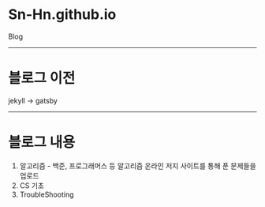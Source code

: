 # Sn-Hn.github.io
Blog

---

# 블로그 이전
jekyll -> gatsby

--------------

# 블로그 내용
1. 알고리즘 - 백준, 프로그래머스 등 알고리즘 온라인 저지 사이트를 통해 푼 문제들을 업로드
2. CS 기초
3. TroubleShooting

